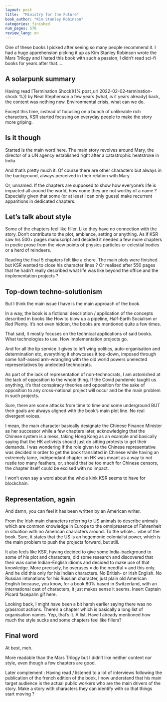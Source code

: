 ```yaml
---
layout: post
title:  "Ministry for the Future"
book_author: "Kim Stanley Robinson"
categories: finished
num_pages: 576
review_lang: en
---
```


One of these books I picked after seeing so many people recommend it. I had a huge apprehension picking it up as Kim Stanley Robinson wrote the Mars Trilogy and I hated this book with such a passion, I didn’t read sci-fi books for years after that….

## A solarpunk summary

Having read [Termination Shock]({% post_url 2022-02-02-termination-shock %}) by Neal Stephenson a few years (what, is it years already) back, the content was nothing new. Environmental crisis, what can we do.

Except this time, instead of focusing on a bunch of unlikeable rich characters, KSR started focusing on everyday people to make the story more griping.

## Is it though

Started is the main word here. The main story revolves around Mary, the director of a UN agency established right after a catastrophic heatstroke in India.

And that’s pretty much it. Of course there are other characters but always in the background, always perceived in their relation with Mary.

Or, unnamed. If the chapters are supposed to show how everyone’s life is impacted all around the world, how come they are not worthy of a name ? Especially given that some (or at least I can only guess) make recurrent apparitions in dedicated chapters.

## Let’s talk about style

Some of the chapters feel like filler. Like they have no connection with the story. Don’t contribute to the plot, ambiance, setting or anything. As if KSR saw his 500+ pages manuscript and decided it needed a few more chapters in poetic prose from the view points of physics particles or celestial bodies or a herd of reindeers.

Reading the final 5 chapters felt like a chore. The main plots were finished but KSR wanted to close his character lines ? Or realised after 550 pages that he hadn’t really described what life was like beyond the office and the implementation projects ?

## Top-down techno-solutionism

But I think the main issue I have is the main approach of the book.

In a way, the book is a fictional description / application of the concepts described in books like How to blow up a pipeline, Half-Earth Socialism or Red Plenty. It’s not even hidden, the books are mentioned quite a few times.

That said, it mostly focuses on the technical applications of said books. What technologies to use. How implementation projects go.

And for all the lip service it gives to left wing politics, auto-organisation and determination etc, everything it showcases it top-down, imposed through some half-assed arm-wrangling with the old world powers unelected representatives by unelected technocrats.

As part of the lack of representation of non-technocrats, I am astonished at the lack of opposition to the whole thing. If the Covid pandemic taught us anything, it’s that conspiracy theories and opposition for the sake of opposition to any cross-national project will occur and be the main problem in such projects.

Sure, there are some attacks from time to time and some underground BUT their goals are always aligned with the book’s main plot line. No real divergent voices.

I mean, the main character basically designate the Chinese Finance Minister as her successor while a few chapters later, acknowledging that the Chinese system is a mess, taking Hong Kong as an example and basically saying that the HK activists should just do sitting protests to get their demands. I was wondering if the role given to the Chinese representative was decided in order to get the book translated in Chinese while having an extremely tame, indépendant chapter on HK was meant as a way to not rustle too many feathers, or, should that be too much for Chinese censors, the chapter itself could be excised with no impact.

I won’t even say a word about the whole kink KSR seems to have for blockchain.

## Representation, again

And damn, you can feel it has been written by an American writer. 

From the Irish main characters referring to US animals to describe animals which are common knowledge in Europe to the omnipresence of Fahrenheit in situation with no American characters around. To the whole… vibe of the book. Sure, it states that the US is an hegemonic colonialist power, which is the main problem to push the projects forward, but still.

It also feels like KSR, having decided to give some India-background to some of his plot and characters, did some research and discovered that their was some Indian-English idioms and decided to make use of that knowledge. More precisely, he overuses « do the needful » and this only. And he did this only for his Indian characters. No British- or Irish English. No Russian intonations for his Russian character, just plain old American English because, you know, for a book 80% based in Switzerland, with an international cast of characters, it just makes sense it seems. Insert Captain Picard facepalm gif here.

Looking back, I might have been a bit harsh earlier saying there was no grassroot actions. There’s a chapter which is basically a long list of organisation names. Yep, that’s it. A list. Have I already mentioned how much the style sucks and some chapters feel like fillers?

## Final word

At best, meh.

More readable than the Mars Trilogy but I didn’t like neither content nor style, even though a few chapters are good.

Later complement : Having read / listened to a lot of interviews following the publication of the french edition of the book, I now understand that his main target audience is the actual public workers who are the main drivers of the story. Make a story with characters they can identify with so that things start moving ? 
